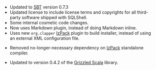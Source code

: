 * Updated to [SBT][] version 0.7.3
* Updated license to include license terms and copyrights for all third-party
  software shipped with SQLShell.
* Some internal cosmetic code changes.
* Now uses Markdown plugin, instead of doing Markdown inline.
* Uses new `org.clapper` [IzPack][] plugin to build installer, instead of
  using an external XML configuration file.
- Removed no-longer-necessary dependency on [IzPack][] standalone compiler.
* Updated to version 0.4.2 of the [Grizzled Scala][] library.


[SBT]: http://code.google.com/p/simple-build-tool
[Grizzled Scala]: http://bmc.github.com/grizzled-scala/
[IzPack]: http://izpack.org/
